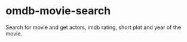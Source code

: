 # omdb-movie-search
Search for movie and get actors, imdb rating, short plot and year of the movie.
